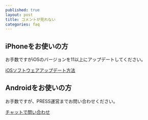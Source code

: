 ```yaml
---
published: true
layout: post
title: コメントが見れない
categories: faq
---
```


## iPhoneをお使いの方

お手数ですがiOSのバージョンを11以上にアップデートしてください。

[iOSソフトウェアアップデート方法](/update-ios-version)

## Androidをお使いの方

お手数ですが、PRESS運営までお問い合わせください。

[チャットで問い合わせ](https://pressblog.me/inquiries/new)
